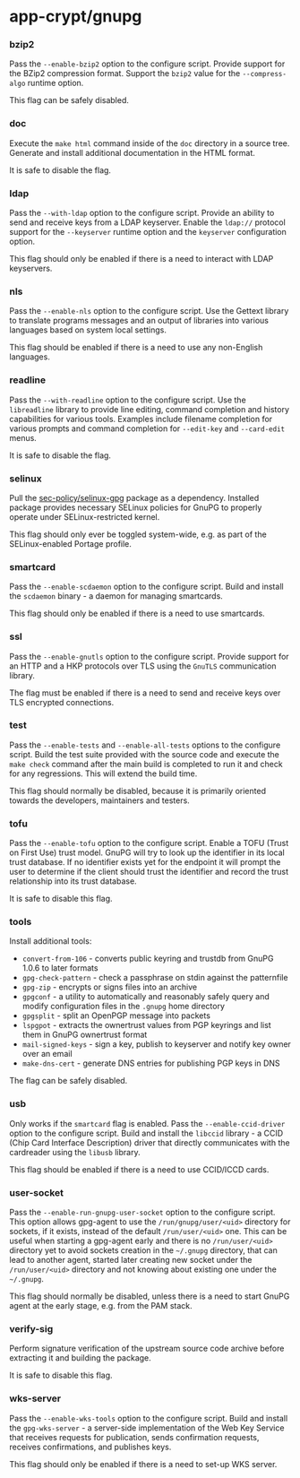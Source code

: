 # app-crypt/gnupg

### bzip2
Pass the `--enable-bzip2` option to the configure script. Provide support for the BZip2 compression format. Support the `bzip2` value for the `--compress-algo` runtime option.

This flag can be safely disabled.

### doc
Execute the `make html` command inside of the `doc` directory in a source tree. Generate and install additional documentation in the HTML format.

It is safe to disable the flag.

### ldap
Pass the `--with-ldap` option to the configure script. Provide an ability to send and receive keys from a LDAP keyserver. Enable the `ldap://` protocol support for the `--keyserver` runtime option and the `keyserver` configuration option.

This flag should only be enabled if there is a need to interact with LDAP keyservers.

### nls
Pass the `--enable-nls` option to the configure script. Use the Gettext library to translate programs messages and an output of libraries into various languages based on system local settings.

This flag should be enabled if there is a need to use any non-English languages.

### readline
Pass the `--with-readline` option to the configure script. Use the `libreadline` library to provide line editing, command completion and history capabilities for various tools. Examples include filename completion for various prompts and command completion for `--edit-key` and `--card-edit` menus.

It is safe to disable the flag.

### selinux
Pull the [sec-policy/selinux-gpg](../sec-policy/selinux-gpg.md) package as a dependency. Installed package provides necessary SELinux policies for GnuPG to properly operate under SELinux-restricted kernel.

This flag should only ever be toggled system-wide, e.g. as part of the SELinux-enabled Portage profile.

### smartcard
Pass the `--enable-scdaemon` option to the configure script. Build and install the `scdaemon` binary - a daemon for managing smartcards.

This flag should only be enabled if there is a need to use smartcards.

### ssl
Pass the `--enable-gnutls` option to the configure script. Provide support for an HTTP and a HKP protocols over TLS using the `GnuTLS` communication library.

The flag must be enabled if there is a need to send and receive keys over TLS encrypted connections.

### test
Pass the `--enable-tests` and `--enable-all-tests` options to the configure script. Build the test suite provided with the source code and execute the `make check` command after the main build is completed to run it and check for any regressions. This will extend the build time.

This flag should normally be disabled, because it is primarily oriented towards the developers, maintainers and testers.

### tofu
Pass the `--enable-tofu` option to the configure script. Enable a TOFU (Trust on First Use) trust model. GnuPG will try to look up the identifier in its local trust database. If no identifier exists yet for the endpoint it will prompt the user to determine if the client should trust the identifier and record the trust relationship into its trust database.

It is safe to disable this flag.

### tools
Install additional tools:

- `convert-from-106` - converts public keyring and trustdb from GnuPG 1.0.6 to later formats
- `gpg-check-pattern` - check a passphrase on stdin against the patternfile
- `gpg-zip` - encrypts or signs files into an archive
- `gpgconf` - a utility to automatically and reasonably safely query and modify configuration files in the `.gnupg` home directory
- `gpgsplit` - split an OpenPGP message into packets
- `lspgpot` - extracts  the  ownertrust  values  from  PGP  keyrings  and list them in GnuPG ownertrust format
- `mail-signed-keys` - sign a key, publish to keyserver and notify key owner over an email
- `make-dns-cert` - generate DNS entries for publishing PGP keys in DNS

The flag can be safely disabled.

### usb
Only works if the `smartcard` flag is enabled. Pass the `--enable-ccid-driver` option to the configure script. Build and install the `libccid` library - a CCID (Chip Card Interface Description) driver that directly communicates with the cardreader using the `libusb` library.

This flag should be enabled if there is a need to use CCID/ICCD cards.

### user-socket
Pass the `--enable-run-gnupg-user-socket` option to the configure script. This option allows gpg-agent to use the `/run/gnupg/user/<uid>` directory for sockets, if it exists, instead of the default `/run/user/<uid>` one. This can be useful when starting a gpg-agent early and there is no `/run/user/<uid>` directory yet to avoid sockets creation in the `~/.gnupg` directory, that can lead to another agent, started later creating new socket under the `/run/user/<uid>` directory and not knowing about existing one under the `~/.gnupg`.

This flag should normally be disabled, unless there is a need to start GnuPG agent at the early stage, e.g. from the PAM stack.

### verify-sig
Perform signature verification of the upstream source code archive before extracting it and building the package.

It is safe to disable this flag.

### wks-server
Pass the `--enable-wks-tools` option to the configure script. Build and install the `gpg-wks-server` - a server-side implementation of the Web Key Service that receives requests for publication, sends confirmation requests, receives confirmations, and publishes keys.

This flag should only be enabled if there is a need to set-up WKS server.
